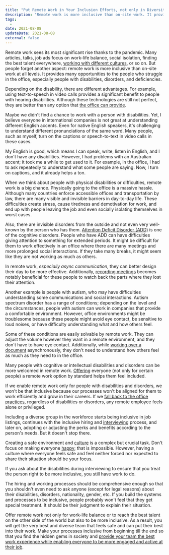 ```yaml
---
title: "Put Remote Work in Your Inclusion Efforts, not only in Diversity"
description: "Remote work is more inclusive than on-site work. It provides opportunities to people with disabilities, disorders, and deficiencies."
tags:
  -
date: 2021-08-08
updateDate: 2021-08-08
external: false
---
```


Remote work sees its most significant rise thanks to the pandemic. Many articles, talks, job ads focus on work-life balance, social isolation, finding the best talent everywhere, [working with different cultures](https://candost.blog/high-productivity-and-clear-communication-in-different-cultures/), or so on. But people forget another aspect: remote work is more inclusive than on-site work at all levels. It provides many opportunities to the people who struggle in the office, especially people with disabilities, disorders, and deficiencies.

Depending on the disability, there are different advantages. For example, using text-to-speech in video calls provides a significant benefit to people with hearing disabilities. Although these technologies are still not perfect, they are better than any option that [the office can provide](https://candost.blog/why-are-hybrid-meetings-terrible-remote-vs-on-site-meetings/).

Maybe we didn't find a chance to work with a person with disabilities. Yet, I believe everyone in international companies is not great at understanding different English accents. Even for native English speakers, it's challenging to understand different pronunciations of the same word. Many people, such as myself, turn on the captions or speech-to-text in video calls in these cases.

My English is good, which means I can speak, write, listen in English, and I don't have any disabilities. However, I had problems with an Australian accent; it took me a while to get used to it. For example, in the office, I had to ask repeatedly to understand what some people are saying. Now, I turn on captions, and it already helps a ton.

When we think about people with physical disabilities or difficulties, remote work is a big chance. Physically going to the office is a massive hassle. Although many countries enforce accessible offices and transportation by law, there are many visible and invisible barriers in day-to-day life. These difficulties create stress, cause tiredness and demotivation for work, and end up with people leaving the job and even socially isolating themselves in worst cases.

Also, there are invisible disorders from the outside and not even very well-known by the person who has them. [Attention Deficit Disorder (ADD)](https://www.verywellmind.com/add-and-attention-deficit-disorders-2161810) is one of the cognitive disorders. People who have ADD can have difficulties giving attention to something for extended periods. It might be difficult for them to work effectively in an office where there are many meetings and more prolonged social interactions. If they take many breaks, it might seem like they are not working as much as others.

In remote work, _especially async communication_, they can better design their day to be more effective. Additionally, [recording meetings](https://candost.blog/1-idea-9-questions-hybrid-meetings-are-horrible/) becomes notably beneficial for these people to watch back the parts where they lost their attention.

Another example is people with autism, who may have difficulties understanding some communications and social interactions. Autism spectrum disorder has a range of conditions; depending on the level and the circumstances, people with autism can work in companies that provide a comfortable environment. However, office environments might be troublesome because these people might avoid eye contact, be sensitive to loud noises, or have difficulty understanding what and how others feel.

Some of these conditions are easily solvable by remote work. They can adjust the volume however they want in a remote environment, and they don't have to have eye contact. Additionally, while [working over a document](https://candost.blog/effective-1-1-meetings-one-on-one-meeting-template/) asynchronously, they don't need to understand how others feel as much as they need to in the office.

Many people with cognitive or intellectual disabilities and disorders can be more welcomed in remote work. [Offering](https://candost.blog/culture/) everyone (not only for certain people) a remote work option by standard helps them feel included.

If we enable remote work only for people with disabilities and disorders, we won't be that inclusive because our processes won't be aligned for them to work efficiently and grow in their careers. If we [fall back to the office practices](https://candost.blog/why-are-hybrid-meetings-terrible-remote-vs-on-site-meetings/), regardless of disabilities or disorders, any remote employee feels alone or privileged.

Including a diverse group in the workforce starts being inclusive in job listings, continues with the inclusive hiring and [interviewing](https://candost.blog/swc-1-tech-interviews-takeaway-com/) process, and later on, adopting or adjusting the perks and benefits according to the person's needs. But it doesn't stop there.

Creating a safe environment and [culture](https://candost.blog/culture/) is a complex but crucial task. Don't focus on making everyone [happy](https://candost.blog/what-hades-the-game-had-taught-me/); that is impossible. However, having a culture where everyone feels safe and feel neither forced nor expected to share their situation should be your focus.

If you ask about the disabilities during interviewing to ensure that you treat the person right to be more inclusive, you still have work to do.

The hiring and working processes should be comprehensive enough so that you shouldn't even need to ask anyone (except for legal reasons) about their disabilities, disorders, nationality, gender, etc. If you build the systems and processes to be inclusive, people probably won't feel that they get special treatment. It should be their judgment to explain their situation.

Offer remote work not only for work-life balance or to reach the best talent on the other side of the world but also to be more inclusive. As a result, you will get the very best and diverse team that feels safe and can put their best into their work. Make your processes inclusive from beginning till the end so that you find the hidden gems in society and [provide your team the best work experience while enabling everyone to be more engaged and active at their job](https://candost.blog/managing-partially-distributed-teams/).
